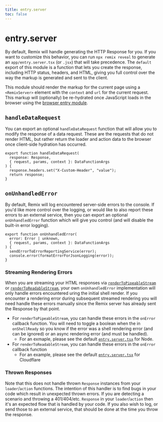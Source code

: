 ```yaml
---
title: entry.server
toc: false
---
```


# entry.server

By default, Remix will handle generating the HTTP Response for you. If you want to customize this behavior, you can run `npx remix reveal` to generate an `app/entry.server.tsx` (or `.jsx`) that will take precedence. The `default` export of this module is a function that lets you create the response, including HTTP status, headers, and HTML, giving you full control over the way the markup is generated and sent to the client.

This module should render the markup for the current page using a `<RemixServer>` element with the `context` and `url` for the current request. This markup will (optionally) be re-hydrated once JavaScript loads in the browser using the [browser entry module][browser-entry-module].

## `handleDataRequest`

You can export an optional `handleDataRequest` function that will allow you to modify the response of a data request. These are the requests that do not render HTML, but rather return the loader and action data to the browser once client-side hydration has occurred.

```tsx
export function handleDataRequest(
  response: Response,
  { request, params, context }: DataFunctionArgs
) {
  response.headers.set("X-Custom-Header", "value");
  return response;
}
```

## `onUnhandledError`

By default, Remix will log encountered server-side errors to the console. If you'd like more control over the logging, or would like to also report these errors to an external service, then you can export an optional `onUnhandledError` function which will give you control (and will disable the built-in error logging).

```tsx
export function onUnhandledError(
  error: Error | unknown,
  { request, params, context }: DataFunctionArgs
) {
  sendErrorToErrorReportingService(error);
  console.error(formatErrorForJsonLogging(error));
}
```

### Streaming Rendering Errors

When you are streaming your HTML responses via [`renderToPipeableStream`][rendertopipeablestream] or [`renderToReadableStream`][rendertoreadablestream], your own `onUnhandledError` implementation will only handle errors encountered uring the initial shell render. If you encounter a rendering error during subsequent streamed rendering you will need handle these errors manually since the Remix server has already sent the Response by that point.

- For `renderToPipeableStream`, you can handle these errors in the `onError` callback function. You will need to toggle a boolean when the in `onShellReady` so you know if the error was a shell rendering error (and can be ignored) or an async rendering error (and must be handled).
  - For an exmaple, please see the default [`entry.server.tsx`][node-streaming-entry-server] for Node.
- For `renderToReadableStream`, you can handle these errors in the `onError` callback function
  - For an example, please see the default [`entry.server.tsx`][cloudflare-streaming-entry-server] for Cloudflare

### Thrown Responses

Note that this does not handle thrown `Response` instances from your `loader`/`action` functions. The intention of this handler is to find bugs in your code which result in unexpected thrown errors. If you are detecting a scenario and throwing a 401/404/etc. `Response` in your `loader`/`action` then it's an expected flow that is handled by your code. If you also wish to log, or send those to an external service, that should be done at the time you throw the response.

[browser-entry-module]: ./entry.client
[rendertopipeablestream]: https://react.dev/reference/react-dom/server/renderToPipeableStream
[rendertoreadablestream]: https://react.dev/reference/react-dom/server/renderToReadableStream
[node-streaming-entry-server]: https://github.com/remix-run/remix/blob/main/packages/remix-dev/config/defaults/node/entry.server.react-stream.tsx
[cloudflare-streaming-entry-server]: https://github.com/remix-run/remix/blob/main/packages/remix-dev/config/defaults/cloudflare/entry.server.react-stream.tsx
